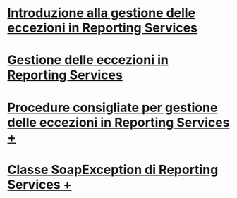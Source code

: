 # [Introduzione alla gestione delle eccezioni in Reporting Services](introducing-exception-handling-in-reporting-services.md)
# [Gestione delle eccezioni in Reporting Services](handling-exceptions-in-reporting-services.md)

# [Procedure consigliate per gestione delle eccezioni in Reporting Services +](./best-practices/best-practices-for-reporting-services-exception-handling.md?toc=%2fsql%2freporting-services%2freport-server-web-service-net-framework-exception-handling%2fbest-practices%2ftoc.json)
# [Classe SoapException di Reporting Services +](./soapexception-class/reporting-services-soapexception-class.md?toc=%2fsql%2freporting-services%2freport-server-web-service-net-framework-exception-handling%2fsoapexception-class%2ftoc.json)
